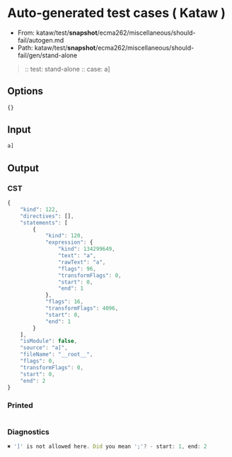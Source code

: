 # Auto-generated test cases ( Kataw )
- From: kataw/test/__snapshot__/ecma262/miscellaneous/should-fail/autogen.md
- Path: kataw/test/__snapshot__/ecma262/miscellaneous/should-fail/gen/stand-alone
> :: test: stand-alone
> :: case: a]
## Options

`````js
{}
`````
## Input

`````js
a]
`````
## Output

### CST

```javascript
{
    "kind": 122,
    "directives": [],
    "statements": [
        {
            "kind": 120,
            "expression": {
                "kind": 134299649,
                "text": "a",
                "rawText": "a",
                "flags": 96,
                "transformFlags": 0,
                "start": 0,
                "end": 1
            },
            "flags": 16,
            "transformFlags": 4096,
            "start": 0,
            "end": 1
        }
    ],
    "isModule": false,
    "source": "a]",
    "fileName": "__root__",
    "flags": 0,
    "transformFlags": 0,
    "start": 0,
    "end": 2
}
```

### Printed

```javascript

```

### Diagnostics

```javascript
✖ ']' is not allowed here. Did you mean ';'? - start: 1, end: 2

```

